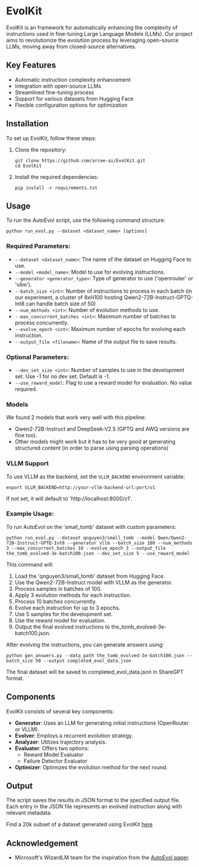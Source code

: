 # EvolKit

EvolKit is an framework for automatically enhancing the complexity of instructions used in fine-tuning Large Language Models (LLMs). Our project aims to revolutionize the evolution process by leveraging open-source LLMs, moving away from closed-source alternatives.

## Key Features

- Automatic instruction complexity enhancement
- Integration with open-source LLMs
- Streamlined fine-tuning process
- Support for various datasets from Hugging Face
- Flexible configuration options for optimization

## Installation

To set up EvolKit, follow these steps:

1. Clone the repository:
   
   ```
   git clone https://github.com/arcee-ai/EvolKit.git
   cd EvolKit
   ```

2. Install the required dependencies:
   
   ```
   pip install -r requirements.txt
   ```

## Usage

To run the AutoEvol script, use the following command structure:

```
python run_evol.py --dataset <dataset_name> [options]
```

### Required Parameters:

- `--dataset <dataset_name>`: The name of the dataset on Hugging Face to use.
- `--model <model_name>`: Model to use for evolving instructions.
- `--generator <generator_type>`: Type of generator to use ('openrouter' or 'vllm').
- `--batch_size <int>`: Number of instructions to process in each batch (in our experiment, a cluster of 8xH100 hosting Qwen2-72B-Instruct-GPTQ-Int8 can handle batch size of 50)
- `--num_methods <int>`: Number of evolution methods to use.
- `--max_concurrent_batches <int>`: Maximum number of batches to process concurrently.
- `--evolve_epoch <int>`: Maximum number of epochs for evolving each instruction.
- `--output_file <filename>`: Name of the output file to save results.

### Optional Parameters:

- `--dev_set_size <int>`: Number of samples to use in the development set. Use -1 for no dev set. Default is -1.
- `--use_reward_model`: Flag to use a reward model for evaluation. No value required.

### Models

We found 2 models that work very well with this pipeline:
- Qwen2-72B-Instruct and DeepSeek-V2.5 (GPTQ and AWQ versions are fine too).
- Other models might work but it has to be very good at generating structured content (in order to parse using parsing operations)

### VLLM Support

To use VLLM as the backend, set the `VLLM_BACKEND` environment variable:

```
export VLLM_BACKEND=http://your-vllm-backend-url:port/v1
```

If not set, it will default to 'http://localhost:8000/v1'.

### Example Usage:

To run AutoEvol on the 'small_tomb' dataset with custom parameters:

```
python run_evol.py --dataset qnguyen3/small_tomb --model Qwen/Qwen2-72B-Instruct-GPTQ-Int8 --generator vllm --batch_size 100 --num_methods 3 --max_concurrent_batches 10 --evolve_epoch 3 --output_file the_tomb_evolved-3e-batch100.json --dev_set_size 5 --use_reward_model
```

This command will:
1. Load the 'qnguyen3/small_tomb' dataset from Hugging Face.
2. Use the Qwen2-72B-Instruct model with VLLM as the generator.
3. Process samples in batches of 100.
4. Apply 3 evolution methods for each instruction.
5. Process 10 batches concurrently.
6. Evolve each instruction for up to 3 epochs.
7. Use 5 samples for the development set.
8. Use the reward model for evaluation.
9. Output the final evolved instructions to the_tomb_evolved-3e-batch100.json.

After evolving the instructions, you can generate answers using:

```
python gen_answers.py --data_path the_tomb_evolved-3e-batch100.json --batch_size 50 --output completed_evol_data.json
```

The final dataset will be saved to completed_evol_data.json in ShareGPT format.

## Components

EvolKit consists of several key components:

- **Generator**: Uses an LLM for generating initial instructions (OpenRouter or VLLM).
- **Evolver**: Employs a recurrent evolution strategy.
- **Analyzer**: Utilizes trajectory analysis.
- **Evaluator**: Offers two options:
  - Reward Model Evaluator
  - Failure Detector Evaluator
- **Optimizer**: Optimizes the evolution method for the next round.

## Output

The script saves the results in JSON format to the specified output file. Each entry in the JSON file represents an evolved instruction along with relevant metadata.

Find a 20k subset of a dataset generated using EvolKit [here](https://huggingface.co/datasets/arcee-ai/EvolKit-20k)

## Acknowledgement
- Microsoft's WizardLM team for the inspiration from the [AutoEvol paper](https://arxiv.org/pdf/2406.00770).
